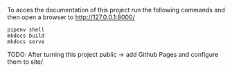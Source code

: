 To acces the documentation of this project run the following commands and then open a browser to http://127.0.0.1:8000/
```
pipenv shell
mkdocs build
mkdocs serve
```

TODO: After turning this project public -> add Github Pages and configure them to site/